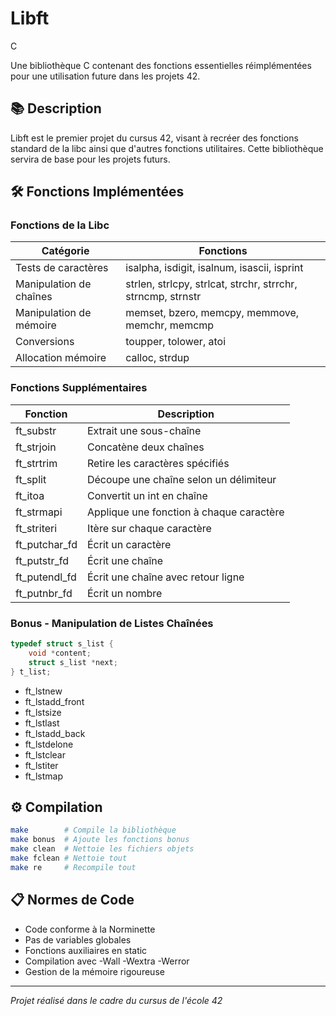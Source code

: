 # Libft

C

Une bibliothèque C contenant des fonctions essentielles réimplémentées pour une utilisation future dans les projets 42.

## 📚 Description

Libft est le premier projet du cursus 42, visant à recréer des fonctions standard de la libc ainsi que d'autres fonctions utilitaires. Cette bibliothèque servira de base pour les projets futurs.

## 🛠 Fonctions Implémentées

### Fonctions de la Libc
| Catégorie | Fonctions |
|-----------|-----------|
| Tests de caractères | isalpha, isdigit, isalnum, isascii, isprint |
| Manipulation de chaînes | strlen, strlcpy, strlcat, strchr, strrchr, strncmp, strnstr |
| Manipulation de mémoire | memset, bzero, memcpy, memmove, memchr, memcmp |
| Conversions | toupper, tolower, atoi |
| Allocation mémoire | calloc, strdup |

### Fonctions Supplémentaires
| Fonction | Description |
|----------|-------------|
| ft_substr | Extrait une sous-chaîne |
| ft_strjoin | Concatène deux chaînes |
| ft_strtrim | Retire les caractères spécifiés |
| ft_split | Découpe une chaîne selon un délimiteur |
| ft_itoa | Convertit un int en chaîne |
| ft_strmapi | Applique une fonction à chaque caractère |
| ft_striteri | Itère sur chaque caractère |
| ft_putchar_fd | Écrit un caractère |
| ft_putstr_fd | Écrit une chaîne |
| ft_putendl_fd | Écrit une chaîne avec retour ligne |
| ft_putnbr_fd | Écrit un nombre |

### Bonus - Manipulation de Listes Chaînées
```c
typedef struct s_list {
    void *content;
    struct s_list *next;
} t_list;
```

- ft_lstnew
- ft_lstadd_front
- ft_lstsize
- ft_lstlast
- ft_lstadd_back
- ft_lstdelone
- ft_lstclear
- ft_lstiter
- ft_lstmap

## ⚙️ Compilation

```bash
make        # Compile la bibliothèque
make bonus  # Ajoute les fonctions bonus
make clean  # Nettoie les fichiers objets
make fclean # Nettoie tout
make re     # Recompile tout
```

## 📋 Normes de Code

- Code conforme à la Norminette
- Pas de variables globales
- Fonctions auxiliaires en static
- Compilation avec -Wall -Wextra -Werror
- Gestion de la mémoire rigoureuse

---
*Projet réalisé dans le cadre du cursus de l'école 42*
